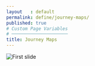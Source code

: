 ```yaml
---
layout   : default
permalink: define/journey-maps/
published: true
# Custom Page Variables
# ─────────────────────
title: Journey Maps
---
```

 <div class="journey">
        <img class="d-block w-100" src="images/journey1.jpg" alt="First slide">
</div>